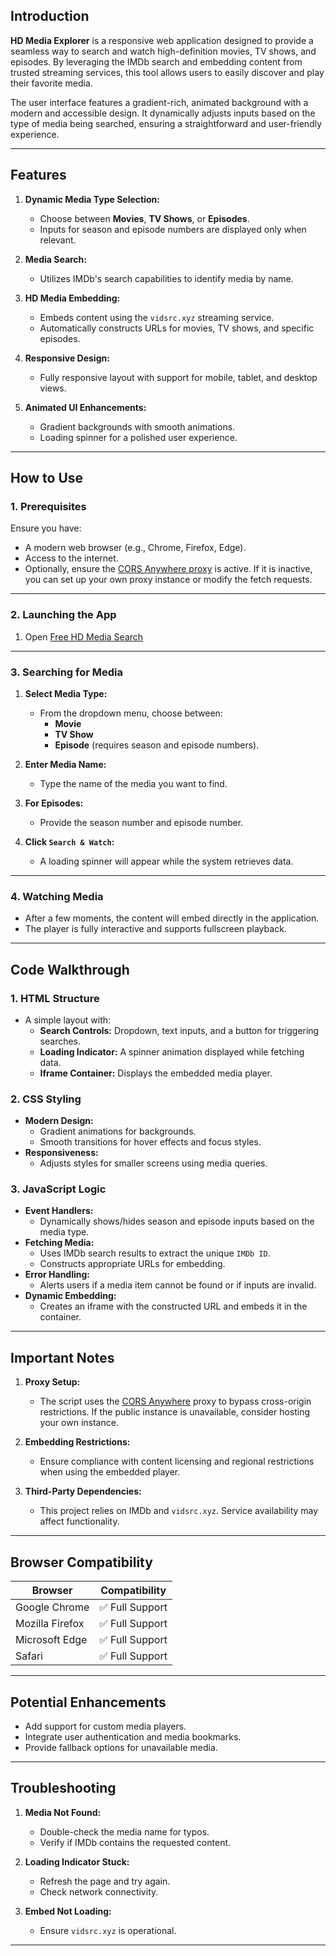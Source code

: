 
## Introduction

**HD Media Explorer** is a responsive web application designed to provide a seamless way to search and watch high-definition movies, TV shows, and episodes. By leveraging the IMDb search and embedding content from trusted streaming services, this tool allows users to easily discover and play their favorite media.

The user interface features a gradient-rich, animated background with a modern and accessible design. It dynamically adjusts inputs based on the type of media being searched, ensuring a straightforward and user-friendly experience.

---

## Features

1. **Dynamic Media Type Selection:**
   - Choose between **Movies**, **TV Shows**, or **Episodes**.
   - Inputs for season and episode numbers are displayed only when relevant.

2. **Media Search:**
   - Utilizes IMDb's search capabilities to identify media by name.

3. **HD Media Embedding:**
   - Embeds content using the `vidsrc.xyz` streaming service.
   - Automatically constructs URLs for movies, TV shows, and specific episodes.

4. **Responsive Design:**
   - Fully responsive layout with support for mobile, tablet, and desktop views.

5. **Animated UI Enhancements:**
   - Gradient backgrounds with smooth animations.
   - Loading spinner for a polished user experience.

---

## How to Use

### 1. Prerequisites
Ensure you have:
- A modern web browser (e.g., Chrome, Firefox, Edge).
- Access to the internet.
- Optionally, ensure the [CORS Anywhere proxy](https://cors-anywhere.herokuapp.com/) is active. If it is inactive, you can set up your own proxy instance or modify the fetch requests.

---

### 2. Launching the App
1. Open [Free HD Media Search](https://rockyandthepawpatrol20.github.io/freemoviewatch.github.io/)
---

### 3. Searching for Media
1. **Select Media Type:**
   - From the dropdown menu, choose between:
     - **Movie**
     - **TV Show**
     - **Episode** (requires season and episode numbers).
   
2. **Enter Media Name:**
   - Type the name of the media you want to find.

3. **For Episodes:**
   - Provide the season number and episode number.

4. **Click `Search & Watch`:**
   - A loading spinner will appear while the system retrieves data.

---

### 4. Watching Media
- After a few moments, the content will embed directly in the application.
- The player is fully interactive and supports fullscreen playback.

---

## Code Walkthrough

### 1. **HTML Structure**
- A simple layout with:
  - **Search Controls:** Dropdown, text inputs, and a button for triggering searches.
  - **Loading Indicator:** A spinner animation displayed while fetching data.
  - **Iframe Container:** Displays the embedded media player.

### 2. **CSS Styling**
- **Modern Design:**
  - Gradient animations for backgrounds.
  - Smooth transitions for hover effects and focus styles.
- **Responsiveness:**
  - Adjusts styles for smaller screens using media queries.

### 3. **JavaScript Logic**
- **Event Handlers:**
  - Dynamically shows/hides season and episode inputs based on the media type.
- **Fetching Media:**
  - Uses IMDb search results to extract the unique `IMDb ID`.
  - Constructs appropriate URLs for embedding.
- **Error Handling:**
  - Alerts users if a media item cannot be found or if inputs are invalid.
- **Dynamic Embedding:**
  - Creates an iframe with the constructed URL and embeds it in the container.

---

## Important Notes
1. **Proxy Setup:**
   - The script uses the [CORS Anywhere](https://cors-anywhere.herokuapp.com/) proxy to bypass cross-origin restrictions. If the public instance is unavailable, consider hosting your own instance.

2. **Embedding Restrictions:**
   - Ensure compliance with content licensing and regional restrictions when using the embedded player.

3. **Third-Party Dependencies:**
   - This project relies on IMDb and `vidsrc.xyz`. Service availability may affect functionality.

---

## Browser Compatibility
| Browser         | Compatibility |
|------------------|---------------|
| Google Chrome    | ✅ Full Support |
| Mozilla Firefox  | ✅ Full Support |
| Microsoft Edge   | ✅ Full Support |
| Safari           | ✅ Full Support |

---

## Potential Enhancements
- Add support for custom media players.
- Integrate user authentication and media bookmarks.
- Provide fallback options for unavailable media.

---

## Troubleshooting
1. **Media Not Found:**
   - Double-check the media name for typos.
   - Verify if IMDb contains the requested content.

2. **Loading Indicator Stuck:**
   - Refresh the page and try again.
   - Check network connectivity.

3. **Embed Not Loading:**
   - Ensure `vidsrc.xyz` is operational.

---
